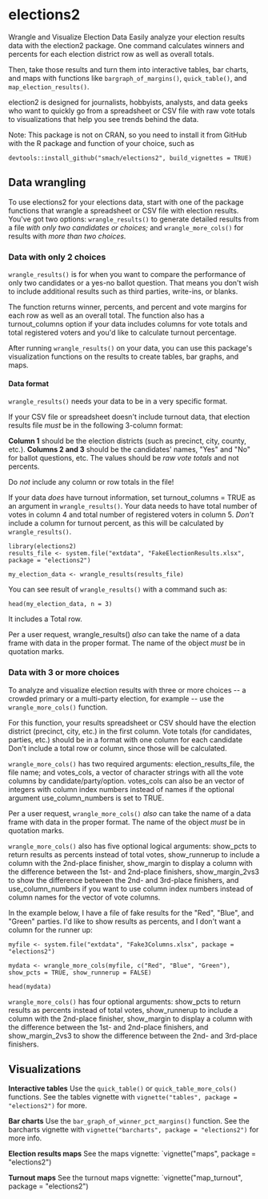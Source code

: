 # elections2
Wrangle and Visualize Election Data 
Easily analyze your election results data with the election2 package. One command calculates winners and percents for each election district row as well as overall totals.

Then, take those results and turn them into interactive tables, bar charts, and maps with functions like `bargraph_of_margins()`, `quick_table()`, and `map_election_results()`.

election2 is designed for journalists, hobbyists, analysts, and data geeks who want to quickly go from a spreadsheet or CSV file with raw vote totals to visualizations that help you see trends behind the data.

Note: This package is not on CRAN, so you need to install it from GitHub with the R package and function of your choice, such as

`devtools::install_github("smach/elections2", build_vignettes = TRUE)`


## Data wrangling

To use elections2 for your elections data, start with one of the package functions that wrangle a spreadsheet or CSV file with election results. You've got two options: `wrangle_results()` to generate detailed results from a file _with only two candidates or choices;_ and `wrangle_more_cols()` for results with _more than two choices._

### Data with only 2 choices

`wrangle_results()` is for when you want to compare the performance of only two candidates or a yes-no ballot question. That means you don't wish to include additional results such as third parties, write-ins, or blanks.

The function returns winner, percents, and percent and vote margins  for each row as well as an overall total. The function also has a turnout_columns option if your data includes columns for vote totals and total registered voters and you'd like to calculate turnout percentage.

After running `wrangle_results()` on your data, you can use this package's visualization functions on the results to create tables, bar graphs, and maps.

#### Data format

`wrangle_results()` needs your data to be in a very specific format.

If your CSV file or spreadsheet doesn't include turnout data, that election results file _must_ be in the following 3-column format:

**Column 1** should be the election districts (such as precinct, city, county, etc.). 
**Columns 2 and 3** should be the candidates' names, "Yes" and "No" for ballot questions, etc. The values should be _raw vote totals_ and not percents.

Do _not_ include any column or row totals in the file!

If your data _does_ have turnout information, set turnout_columns = TRUE as an argument in `wrangle_results()`. Your data needs to have total number of votes in column 4 and total number of registered voters in column 5. _Don't_ include a column for turnout percent, as this will be calculated by `wrangle_results()`.

```
library(elections2)
results_file <- system.file("extdata", "FakeElectionResults.xlsx", package = "elections2")

my_election_data <- wrangle_results(results_file)

```

You can see result of `wrangle_results()` with a command such as:


`head(my_election_data, n = 3)`


It includes a Total row.

Per a user request, wrangle_results() _also_ can take the name of a data frame with data in the proper format. The name of the object _must_ be in quotation marks.

### Data with 3 or more choices

To analyze and visualize election results with three or more choices -- a crowded primary or a multi-party election, for example -- use the `wrangle_more_cols()` function. 

For this function, your results spreadsheet or CSV should have the election district (precinct, city, etc.) in the first column. Vote totals (for candidates, parties, etc.) should be in a format with one column for each candidate Don't include a total row or column, since those will be calculated.

`wrangle_more_cols()` has two required arguments: election_results_file, the file name; and votes_cols, a vector of character strings with all the vote columns by candidate/party/option. votes_cols can also be an vector of integers with column index numbers instead of names if the optional argument use_column_numbers is set to TRUE.

Per a user request, `wrangle_more_cols()` _also_ can take the name of a data frame with data in the proper format. The name of the object _must_ be in quotation marks.

`wrangle_more_cols()` also has five optional logical arguments: show_pcts to return results as percents instead of total votes, show_runnerup to include a column with the 2nd-place finisher, show_margin to display a column with the difference between the 1st- and 2nd-place finishers,  show_margin_2vs3 to show the difference between the 2nd- and 3rd-place finishers, and use_column_numbers if you want to use column index numbers instead of column names for the vector of vote columns.

In the example below, I have a file of fake results for the "Red", "Blue", and "Green" parties. I'd like to show results as percents, and I don't want a column for the runner up:

```
myfile <- system.file("extdata", "Fake3Columns.xlsx", package = "elections2")

mydata <- wrangle_more_cols(myfile, c("Red", "Blue", "Green"), show_pcts = TRUE, show_runnerup = FALSE)

head(mydata)

```

`wrangle_more_cols()` has four optional arguments: show_pcts to return results as percents instead of total votes, show_runnerup to include a column with the 2nd-place finisher, show_margin to display a column with the difference between the 1st- and 2nd-place finishers, and show_margin_2vs3 to show the difference between the 2nd- and 3rd-place finishers. 

## Visualizations

**Interactive tables** Use the `quick_table()` or `quick_table_more_cols()` functions. See the tables vignette with `vignette("tables", package = "elections2")` for more.

**Bar charts** Use the `bar_graph_of_winner_pct_margins()` function. See the barcharts vignette with `vignette("barcharts", package = "elections2")` for more info.

**Election results maps** See the maps vignette: `vignette("maps", package = "elections2")

**Turnout maps** See the turnout maps vignette: `vignette("map_turnout", package = "elections2")



